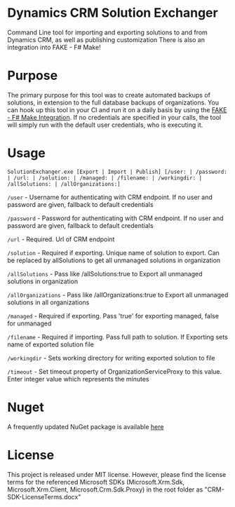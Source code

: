 # Dynamics CRM Solution Exchanger
Command Line tool for importing and exporting solutions to and from Dynamics CRM, as well as publishing customization
There is also an integration into FAKE - F# Make!

# Purpose
The primary purpose for this tool was to create automated backups of solutions, in extension to the full database backups of organizations.
You can hook up this tool in your CI and run it on a daily basis by using the [FAKE - F# Make Integration](https://github.com/fsharp/FAKE/blob/master/src/app/FakeLib/DynamicsCRMHelper.fs).
If no credentials are specified in your calls, the tool will simply run with the default user credentials, who is executing it.

# Usage
`SolutionExchanger.exe [Export | Import | Publish] [/user: | /password: | /url: | /solution: | /managed: | /filename: | /workingdir: | /allSolutions: | /allOrganizations:]`

  `/user`              -   Username for authenticating with CRM endpoint. If no user and password are given, fallback to default credentials
  
  `/password`          -   Password for authenticating with CRM endpoint. If no user and password are given, fallback to default credentials
  
  `/url`               -   Required. Url of CRM endpoint
  
  `/solution`          -   Required if exporting. Unique name of solution to export. Can be replaced by allSolutions to get all unmanaged solutions in organization
  
  `/allSolutions`      -   Pass like /allSolutions:true to Export all unmanaged solutions in organization
  
  `/allOrganizations`  -   Pass like /allOrganizations:true to Export all unmanaged solutions in all organizations
  
  `/managed`           -   Required if exporting. Pass 'true' for exporting managed, false for unmanaged
  
  `/filename`          -   Required if importing. Pass full path to solution. If Exporting sets name of exported solution file
  
  `/workingdir`        -   Sets working directory for writing exported solution to file
  
  `/timeout`           -   Set timeout property of OrganizationServiceProxy to this value. Enter integer value which represents the minutes

# Nuget
A frequently updated NuGet package is available [here](https://www.nuget.org/packages/Dynamics.CRM.SolutionExchanger/)

# License
This project is released under MIT license.
However, please find the license terms for the referenced Microsoft SDKs (Microsoft.Xrm.Sdk, Microsoft.Xrm.Client, Microsoft.Crm.Sdk.Proxy) in the root folder as "CRM-SDK-LicenseTerms.docx"
